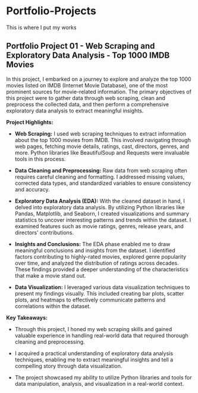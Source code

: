# Portfolio-Projects

This is where I put my works 

## Portfolio Project 01 - Web Scraping and Exploratory Data Analysis - Top 1000 IMDB Movies

In this project, I embarked on a journey to explore and analyze the top 1000 movies listed on IMDB (Internet Movie Database), one of the most prominent sources for movie-related information. The primary objectives of this project were to gather data through web scraping, clean and preprocess the collected data, and then perform a comprehensive exploratory data analysis to extract meaningful insights.

**Project Highlights:**

- **Web Scraping:** I used web scraping techniques to extract information about the top 1000 movies from IMDB. This involved navigating through web pages, fetching movie details, ratings, cast, directors, genres, and more. Python libraries like BeautifulSoup and Requests were invaluable tools in this process.

- **Data Cleaning and Preprocessing:** Raw data from web scraping often requires careful cleaning and formatting. I addressed missing values, corrected data types, and standardized variables to ensure consistency and accuracy.

- **Exploratory Data Analysis (EDA):** With the cleaned dataset in hand, I delved into exploratory data analysis. By utilizing Python libraries like Pandas, Matplotlib, and Seaborn, I created visualizations and summary statistics to uncover interesting patterns and trends within the dataset. I examined features such as movie ratings, genres, release years, and directors' contributions.

- **Insights and Conclusions:** The EDA phase enabled me to draw meaningful conclusions and insights from the dataset. I identified factors contributing to highly-rated movies, explored genre popularity over time, and analyzed the distribution of ratings across decades. These findings provided a deeper understanding of the characteristics that make a movie stand out.

- **Data Visualization:** I leveraged various data visualization techniques to present my findings visually. This included creating bar plots, scatter plots, and heatmaps to effectively communicate patterns and correlations within the dataset.

**Key Takeaways:**

- Through this project, I honed my web scraping skills and gained valuable experience in handling real-world data that required thorough cleaning and preprocessing.

- I acquired a practical understanding of exploratory data analysis techniques, enabling me to extract meaningful insights and tell a compelling story through data visualization.

- The project showcased my ability to utilize Python libraries and tools for data manipulation, analysis, and visualization in a real-world context.
